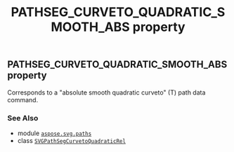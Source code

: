﻿---
title: PATHSEG_CURVETO_QUADRATIC_SMOOTH_ABS property
second_title: Aspose.SVG for Python via .NET API References
description: 
type: docs
weight: 130
url: /python-net/aspose.svg.paths/svgpathsegcurvetoquadraticrel/pathseg_curveto_quadratic_smooth_abs/
is_root: false
---

## PATHSEG_CURVETO_QUADRATIC_SMOOTH_ABS property


Corresponds to a "absolute smooth quadratic curveto" (T) path data command.

### See Also
* module [`aspose.svg.paths`](../../)
* class [`SVGPathSegCurvetoQuadraticRel`](/svg/python-net/aspose.svg.paths/svgpathsegcurvetoquadraticrel)
